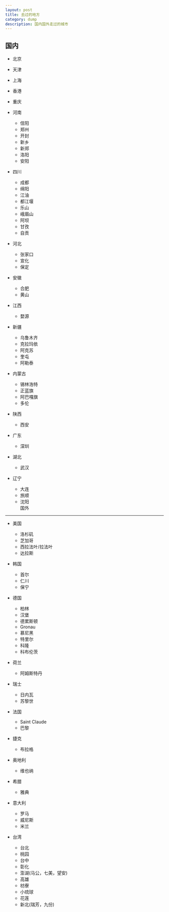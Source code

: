 ```yaml
---
layout: post
title: 去过的地方
category: dump
description: 国内国外走过的城市
---
```


国内
---------------
* 北京
* 天津
* 上海
* 香港
* 重庆
* 河南
	- 信阳
	- 郑州
	- 开封
	- 新乡
	- 新郑
    - 洛阳
	- 安阳
	
* 四川
	- 成都
	- 绵阳
	- 江油
    - 都江堰
	- 乐山
	- 峨眉山
	- 阿坝
	- 甘孜
	- 自贡
	
* 河北
	- 张家口
	- 宣化
	- 保定
	
* 安徽
	- 合肥
    - 黄山
    
* 江西
    - 婺源
	
* 新疆
	- 乌鲁木齐
	- 克拉玛依
	- 阿克苏
	- 奎屯
	- 阿勒泰
	
* 内蒙古
	- 锡林浩特
	- 正蓝旗
	- 阿巴嘎旗
	- 多伦
	
* 陕西
	- 西安
	
* 广东
	- 深圳

* 湖北
	- 武汉

* 辽宁
    - 大连
	- 旅顺
	- 沈阳	
国外
------------

* 美国
    - 洛杉矶
	- 芝加哥
	- 西拉法叶/拉法叶
	- 达拉斯

* 韩国
	- 首尔
	- 仁川
	- 保宁
	
* 德国
	- 柏林
	- 汉堡
	- 德累斯顿
	- Gronau
	- 慕尼黑
	- 特里尔
	- 科隆
	- 科布伦茨

* 荷兰
	- 阿姆斯特丹

* 瑞士
	- 日内瓦
	- 苏黎世

* 法国
	- Saint Claude
	- 巴黎

* 捷克
	- 布拉格

* 奥地利
	- 维也纳
	
* 希腊
	- 雅典

* 意大利
	- 罗马
	- 威尼斯
	- 米兰

* 台湾
	- 台北
	- 桃园
	- 台中
	- 彰化
	- 澎湖(马公，七美，望安)
	- 高雄
	- 枋寮
	- 小琉球
	- 花莲
	- 新北(瑞芳，九份)

